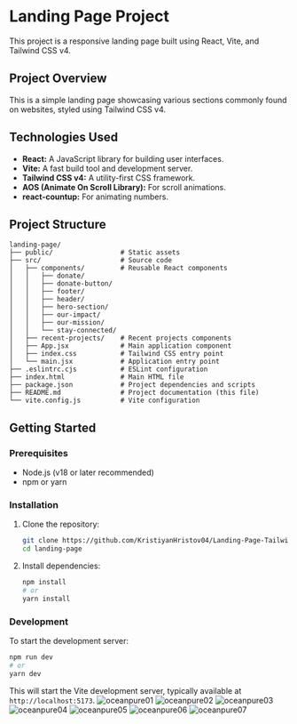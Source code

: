 # Landing Page Project

This project is a responsive landing page built using React, Vite, and Tailwind CSS v4.

## Project Overview

This is a simple landing page showcasing various sections commonly found on websites, styled using Tailwind CSS v4.

## Technologies Used

*   **React:** A JavaScript library for building user interfaces.
*   **Vite:** A fast build tool and development server.
*   **Tailwind CSS v4:** A utility-first CSS framework.
*   **AOS (Animate On Scroll Library):** For scroll animations.
*   **react-countup:** For animating numbers.

## Project Structure

```
landing-page/
├── public/                 # Static assets
├── src/                    # Source code
│   ├── components/         # Reusable React components
│   │   ├── donate/
│   │   ├── donate-button/
│   │   ├── footer/
│   │   ├── header/
│   │   ├── hero-section/
│   │   ├── our-impact/
│   │   ├── our-mission/
│   │   └── stay-connected/
│   ├── recent-projects/    # Recent projects components
│   ├── App.jsx             # Main application component
│   ├── index.css           # Tailwind CSS entry point
│   └── main.jsx            # Application entry point
├── .eslintrc.cjs           # ESLint configuration
├── index.html              # Main HTML file
├── package.json            # Project dependencies and scripts
├── README.md               # Project documentation (this file)
└── vite.config.js          # Vite configuration
```

## Getting Started

### Prerequisites

*   Node.js (v18 or later recommended)
*   npm or yarn

### Installation

1.  Clone the repository:
    ```bash
    git clone https://github.com/KristiyanHristov04/Landing-Page-Tailwind-v4.git
    cd landing-page
    ```
2.  Install dependencies:
    ```bash
    npm install
    # or
    yarn install
    ```

### Development

To start the development server:

```bash
npm run dev
# or
yarn dev
```

This will start the Vite development server, typically available at `http://localhost:5173`.
![oceanpure01](https://github.com/user-attachments/assets/52833871-5d9a-4d9b-9aaa-cd6c914d96d7)
![oceanpure02](https://github.com/user-attachments/assets/bb0ac33f-0767-4874-bcd6-54d769b47798)
![oceanpure03](https://github.com/user-attachments/assets/63fd29f7-f9bd-4010-a7eb-4d657433efeb)
![oceanpure04](https://github.com/user-attachments/assets/afca419b-c498-4884-8ef3-45f7ed363265)
![oceanpure05](https://github.com/user-attachments/assets/afb4ead8-82a4-4212-8249-2da22732125a)
![oceanpure06](https://github.com/user-attachments/assets/ded9e2b4-4a8b-44e2-81b5-06808cfaf535)
![oceanpure07](https://github.com/user-attachments/assets/ffd1218b-b8c9-4bf0-bc0f-cbdaa12ac8c6)
